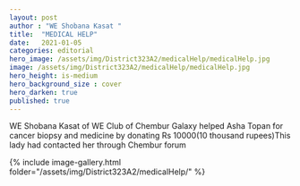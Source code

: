 ```yaml
---
layout: post
author : "WE Shobana Kasat "
title:  "MEDICAL HELP"
date:   2021-01-05
categories: editorial
hero_image: /assets/img/District323A2/medicalHelp/medicalHelp.jpg
image: /assets/img/District323A2/medicalHelp/medicalHelp.jpg
hero_height: is-medium
hero_background_size : cover
hero_darken: true
published: true
---
```


WE Shobana Kasat of WE Club of Chembur Galaxy helped Asha Topan for  cancer  biopsy and medicine  by donating Rs 10000(10 thousand rupees)This lady had contacted her through Chembur forum

{% include image-gallery.html folder="/assets/img/District323A2/medicalHelp/" %}